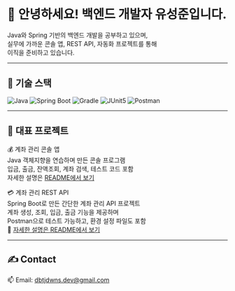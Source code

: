 # 👋 안녕하세요! 백엔드 개발자 유성준입니다.

Java와 Spring 기반의 백엔드 개발을 공부하고 있으며,  
실무에 가까운 콘솔 앱, REST API, 자동화 프로젝트를 통해  
이직을 준비하고 있습니다.

---

## 🔨 기술 스택

![Java](https://img.shields.io/badge/Java-007396?style=flat&logo=Java&logoColor=white)
![Spring Boot](https://img.shields.io/badge/Spring%20Boot-6DB33F?style=flat&logo=Spring-Boot&logoColor=white)
![Gradle](https://img.shields.io/badge/Gradle-02303A?style=flat&logo=Gradle&logoColor=white)
![JUnit5](https://img.shields.io/badge/JUnit5-25A162?style=flat&logo=JUnit5&logoColor=white)
![Postman](https://img.shields.io/badge/Postman-FF6C37?style=flat&logo=Postman&logoColor=white)

---

## 📘 대표 프로젝트

💰 계좌 관리 콘솔 앱  
Java 객체지향을 연습하며 만든 콘솔 프로그램  
입금, 출금, 잔액조회, 계좌 검색, 테스트 코드 포함  
자세한 설명은 [README에서 보기](https://github.com/dev-sungjun23/account-manager-console)

💳 계좌 관리 REST API  
Spring Boot로 만든 간단한 계좌 관리 API 프로젝트  
계좌 생성, 조회, 입금, 출금 기능을 제공하며  
Postman으로 테스트 가능하고, 환경 설정 파일도 포함  
🔗 [자세한 설명은 README에서 보기](https://github.com/dev-sungjun23/account-manager-api/blob/main/README.md)

---

## ✍️ Contact

📫 Email: dbtjdwns.dev@gmail.com  
<!--📌 Blog: (블로그 주소 있으면)  -->
